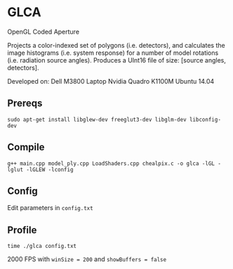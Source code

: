 # GLCA
OpenGL Coded Aperture

Projects a color-indexed set of polygons (i.e. detectors), and calculates the image histograms (i.e. system response) for a number of model rotations (i.e. radiation source angles).  Produces a UInt16 file of size: [source angles, detectors].

Developed on:
Dell M3800 Laptop
Nvidia Quadro K1100M
Ubuntu 14.04

## Prereqs 
    sudo apt-get install libglew-dev freeglut3-dev libglm-dev libconfig-dev

## Compile 
    g++ main.cpp model_ply.cpp LoadShaders.cpp chealpix.c -o glca -lGL -lglut -lGLEW -lconfig

## Config 
Edit parameters in `config.txt`

## Profile
    time ./glca config.txt
2000 FPS with `winSize = 200` and `showBuffers = false`
    
